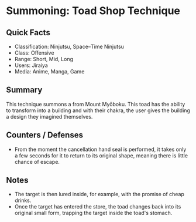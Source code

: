 # Summoning: Toad Shop Technique

## Quick Facts
- Classification: Ninjutsu, Space–Time Ninjutsu
- Class: Offensive
- Range: Short, Mid, Long
- Users: Jiraiya
- Media: Anime, Manga, Game

## Summary
This technique summons a from Mount Myōboku. This toad has the ability to transform into a building and with their chakra, the user gives the building a design they imagined themselves.

## Counters / Defenses
- From the moment the cancellation hand seal is performed, it takes only a few seconds for it to return to its original shape, meaning there is little chance of escape.

## Notes
- The target is then lured inside, for example, with the promise of cheap drinks.
- Once the target has entered the store, the toad changes back into its original small form, trapping the target inside the toad's stomach.
